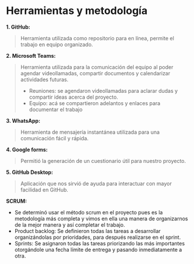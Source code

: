 # Herramientas y metodología

**1.	GitHub:**
> Herramienta utilizada como repositorio para en línea,  permite el trabajo en equipo organizado.

**2.	Microsoft Teams:**
 > Herramienta utilizada para la comunicación del equipo al poder agendar videollamadas, compartir documentos y calendarizar actividades futuras.
 > - 	Reuniones: se agendaron videollamadas para aclarar dudas y compartir ideas acerca del proyecto.
 > - 	Equipo: acá se compartieron adelantos y enlaces para documentar el trabajo

**3.	WhatsApp:**
 > Herramienta de mensajería instantánea utilizada para una comunicación fácil y rápida.
 
 **4.	Google forms:**
 > Permitió la generación de un cuestionario útil para nuestro proyecto.
 
  **5.	GitHub Desktop:**
> Aplicación que nos sirvió de ayuda para interactuar con mayor facilidad en GitHub.
 
**SCRUM:**
*	Se determinó usar el método scrum en el proyecto pues es la metodología más completa y vimos en ella una manera de organizarnos de la mejor manera y así completar el trabajo.
* Product backlog: Se definieron todas las tareas a desarrollar organizándolas por prioridades, para después realizarse en el sprint.
* Sprints: Se asignaron todas las tareas priorizando las más importantes otorgándole una fecha límite de entrega y pasando inmediatamente a otra.

